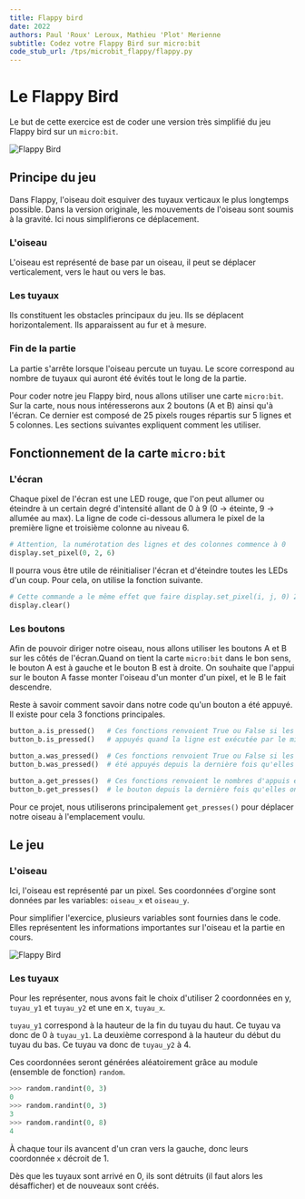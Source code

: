 ```yaml
---
title: Flappy bird
date: 2022
authors: Paul 'Roux' Leroux, Mathieu 'Plot' Merienne
subtitle: Codez votre Flappy Bird sur micro:bit
code_stub_url: /tps/microbit_flappy/flappy.py
---
```


# Le Flappy Bird

Le but de cette exercice est de coder une version très simplifié du jeu Flappy bird sur un `micro:bit`.

![Flappy Bird](/tps/microbit_flappy/flappy.png)

## Principe du jeu

Dans Flappy, l'oiseau doit esquiver des tuyaux verticaux le plus longtemps possible. Dans la version originale, les mouvements de l'oiseau sont soumis à la gravité. Ici nous simplifierons ce déplacement.

### L'oiseau

L'oiseau est représenté de base par un oiseau, il peut se déplacer verticalement, vers le haut ou vers le bas.

### Les tuyaux

Ils constituent les obstacles principaux du jeu. Ils se déplacent horizontalement. Ils apparaissent au fur et à mesure.

### Fin de la partie

La partie s'arrête lorsque l'oiseau percute un tuyau. Le score correspond au nombre de tuyaux qui auront été évités tout le long de la partie. 

Pour coder notre jeu Flappy bird, nous allons utiliser une carte `micro:bit`. Sur la carte, nous nous intéresserons aux 2 boutons (A et B) ainsi qu'à l'écran. Ce dernier est composé de 25 pixels rouges répartis sur 5 lignes et 5 colonnes. Les sections suivantes expliquent comment les utiliser.


## Fonctionnement de la carte `micro:bit`

### L'écran

Chaque pixel de l'écran est une LED rouge, que l'on peut allumer ou éteindre à un certain degré d'intensité allant de 0 à 9 (0 -> éteinte, 9 -> allumée au max). La ligne de code ci-dessous allumera le pixel de la première ligne et troisième colonne au niveau 6.

```py
# Attention, la numérotation des lignes et des colonnes commence à 0
display.set_pixel(0, 2, 6)
```

Il pourra vous être utile de réinitialiser l'écran et d'éteindre toutes les LEDs d'un coup. Pour cela, on utilise la fonction suivante.

```py
# Cette commande a le même effet que faire display.set_pixel(i, j, 0) 25 fois !
display.clear()
```

### Les boutons

Afin de pouvoir diriger notre oiseau, nous allons utiliser les boutons A et B sur les côtés de l'écran.Quand on tient la carte `micro:bit` dans le bon sens, le bouton A est à gauche et le bouton B est à droite. On souhaite que l'appui sur le bouton A fasse monter l'oiseau d'un monter d'un pixel, et le B le fait descendre.

Reste à savoir comment savoir dans notre code qu'un bouton a été appuyé. Il existe pour cela 3 fonctions principales.

```py
button_a.is_pressed()   # Ces fonctions renvoient True ou False si les boutons sont
button_b.is_pressed()   # appuyés quand la ligne est exécutée par le micro:bit

button_a.was_pressed()  # Ces fonctions renvoient True ou False si les boutons ont
button_b.was_pressed()  # été appuyés depuis la dernière fois qu'elles ont été appelées

button_a.get_presses()  # Ces fonctions renvoient le nombres d'appuis effectués sur
button_b.get_presses()  # le bouton depuis la dernière fois qu'elles ont été appelées
```

Pour ce projet, nous utiliserons principalement `get_presses()` pour déplacer notre oiseau à l'emplacement voulu.


## Le jeu

### L'oiseau

Ici, l'oiseau est représenté par un pixel. Ses coordonnées d'orgine sont données par les variables: `oiseau_x` et `oiseau_y`.

Pour simplifier l'exercice, plusieurs variables sont fournies dans le code. Elles représentent les informations importantes sur l'oiseau et la partie en cours.

![Flappy Bird](/tps/microbit_flappy/tuyaux_explications.png)


### Les tuyaux

Pour les représenter, nous avons fait le choix d'utiliser 2 coordonnées en y, `tuyau_y1` et `tuyau_y2` et une en x, `tuyau_x`. 

`tuyau_y1` correspond à la hauteur de la fin du tuyau du haut. Ce tuyau va donc de 0 à `tuyau_y1`. La deuxième correspond à la hauteur du début du tuyau du bas. Ce tuyau va donc de `tuyau_y2` à 4.

Ces coordonnées seront générées aléatoirement grâce au module (ensemble de fonction) `random`.

```python
>>> random.randint(0, 3)
0
>>> random.randint(0, 3)
3
>>> random.randint(0, 8)
4
```

À chaque tour ils avancent d'un cran vers la gauche, donc leurs coordonnée `x` décroit de 1.

Dès que les tuyaux sont arrivé en 0, ils sont détruits (il faut alors les désafficher) et de nouveaux sont créés.
